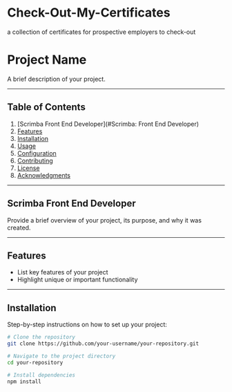 # Check-Out-My-Certificates
a collection of certificates for prospective employers to check-out


# Project Name

A brief description of your project.

---

## Table of Contents

1. [Scrimba Front End Developer](#Scrimba: Front End Developer)
2. [Features](#features)
3. [Installation](#installation)
4. [Usage](#usage)
5. [Configuration](#configuration)
6. [Contributing](#contributing)
7. [License](#license)
8. [Acknowledgments](#acknowledgments)

---

## Scrimba Front End Developer

Provide a brief overview of your project, its purpose, and why it was created.

---

## Features

- List key features of your project
- Highlight unique or important functionality

---

## Installation

Step-by-step instructions on how to set up your project:

```bash
# Clone the repository
git clone https://github.com/your-username/your-repository.git

# Navigate to the project directory
cd your-repository

# Install dependencies
npm install
